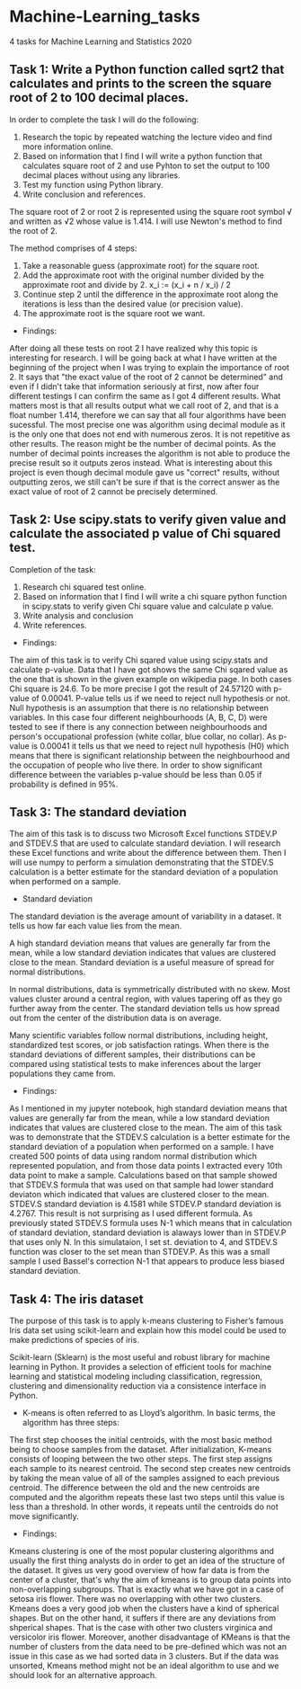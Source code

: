 # Machine-Learning_tasks
4 tasks for Machine Learning and Statistics 2020


## Task 1: Write a Python function called sqrt2 that calculates and prints to the screen the square root of 2 to 100 decimal places.

In order to complete the task I will do the following:

1. Research the topic by repeated watching the lecture video and find more information online.
2. Based on information that I find I will write a python function that calculates square root of 2 and use Pyhton to set the output to 100 decimal places without using any libraries.
3. Test my function using Python library.
4. Write conclusion and references.


The square root of 2 or root 2 is represented using the square root symbol √ and written as √2 whose value is 1.414. I will use Newton's method to find the root of 2. 

The method comprises of 4 steps: 

1. Take a reasonable guess (approximate root) for the square root.
2. Add the approximate root with the original number divided by the approximate root and divide by 2.
x_i := (x_i + n / x_i) / 2
3. Continue step 2 until the difference in the approximate root along the iterations is less than the desired value (or precision value).
4. The approximate root is the square root we want.

- Findings:

After doing all these tests on root 2 I have realized why this topic is interesting for research. I will be going back at what I have written at the beginning of the project when I was trying to explain the importance of root 2. It says that "the exact value of the root of 2 cannot be determined" and even if I didn't take that information seriously at first, now after four different testings I can confirm the same as I got 4 different results. What matters most is that all results output what we call root of 2, and that is a float number 1.414, therefore we can say that all four algorithms have been sucessful. The most precise one was algorithm using decimal module as it is the only one that does not end with numerous zeros. It is not repetitive as other results. The reason might be the number of decimal points. As the number of decimal points increases the algorithm is not able to produce the precise result so it outputs zeros instead. What is interesting about this project is even though decimal module gave us "correct" results, without outputting zeros, we still can't be sure if that is the correct answer as the exact value of root of 2 cannot be precisely determined.



## Task 2: Use scipy.stats to verify given value and calculate the associated p value of Chi squared test.

Completion of the task:

1. Research chi squared test online.
2. Based on information that I find I will write a chi square python function in scipy.stats to verify given Chi square value and calculate p value.
3. Write analysis and conclusion
4. Write references.

- Findings:

The aim of this task is to verify Chi sqared value using scipy.stats and calculate p-value. Data that I have got shows the same Chi sqared value as the one that is shown in the given example on wikipedia page. In both cases Chi square is 24.6. To be more precise I got the result of 24.57120 with p-value of 0.00041. P-value tells us if we need to reject null hypothesis or not. Null hypothesis is an assumption that there is no relationship between variables. In this case four different neighbourhoods (A, B, C, D) were tested to see if there is any connection between neighbourhoods and person's occupational profession (white collar, blue collar, no collar). As p-value is 0.00041 it tells us that we need to reject null hypothesis (H0) which means that there is significant relationship between the neighbourhood and the occupation of people who live there. In order to show significant difference between the variables p-value should be less than 0.05 if probability is defined in 95%.


## Task 3: The standard deviation

The aim of this task is to discuss two Microsoft Excel functions STDEV.P and STDEV.S that are used to calculate standard deviation. I will research these Excel functions and write about the difference between them. Then I will use numpy to perform a simulation demonstrating that the STDEV.S calculation is a better estimate for the standard deviation of a population when performed on a sample. 


- Standard deviation

The standard deviation is the average amount of variability in a dataset. It tells us how far each value lies from the mean.

A high standard deviation means that values are generally far from the mean, while a low standard deviation indicates that values are clustered close to the mean. Standard deviation is a useful measure of spread for normal distributions.

In normal distributions, data is symmetrically distributed with no skew. Most values cluster around a central region, with values tapering off as they go further away from the center. The standard deviation tells us how spread out from the center of the distribution data is on average.

Many scientific variables follow normal distributions, including height, standardized test scores, or job satisfaction ratings. When there is the standard deviations of different samples, their distributions can be compared using statistical tests to make inferences about the larger populations they came from.

- Findings:

As I mentioned in my jupyter notebook, high standard deviation means that values are generally far from the mean, while a low standard deviation indicates that values are clustered close to the mean. The aim of this task was to demonstrate that the STDEV.S calculation is a better estimate for the standard deviation of a population when performed on a sample. I have created 500 points of data using random normal distribution which represented population, and from those data points I extracted every 10th data point to make a sample. Calculations based on that sample showed that STDEV.S formula that was used on that sample had lower standard deviaton which indicated that values are clustered closer to the mean. STDEV.S standard deviation is 4.1581 while STDEV.P standard deviation is 4.2767. This result is not surprising as I used different formula. As previously stated STDEV.S formula uses N-1 which means that in calculation of standard deviation, standard deviation is alaways lower than in STDEV.P that uses only N. In this simulataion, I set st. deviation to 4, and STDEV.S function was closer to the set mean than STDEV.P. As this was a small sample I used Bassel's correction N-1 that appears to produce less biased standard deviation.


## Task 4: The iris dataset

The purpose of this task is to apply k-means clustering to Fisher’s famous Iris data set using scikit-learn and explain how this model could be used to make predictions of species of iris.

Scikit-learn (Sklearn) is the most useful and robust library for machine learning in Python. It provides a selection of efficient tools for machine learning and statistical modeling including classification, regression, clustering and dimensionality reduction via a consistence interface in Python.

- K-means is often referred to as Lloyd’s algorithm. In basic terms, the algorithm has three steps:

The first step chooses the initial centroids, with the most basic method being to choose samples from the dataset.
After initialization, K-means consists of looping between the two other steps. The first step assigns each sample to its nearest centroid. The second step creates new centroids by taking the mean value of all of the samples assigned to each previous centroid.
The difference between the old and the new centroids are computed and the algorithm repeats these last two steps until this value is less than a threshold. In other words, it repeats until the centroids do not move significantly.

- Findings:

Kmeans clustering is one of the most popular clustering algorithms and usually the first thing analysts do in order to get an idea of the structure of the dataset. It gives us very good overview of how far data is from the center of a cluster, that's why the aim of kmeans is to group data points into non-overlapping subgroups. That is exactly what we have got in a case of setosa iris flower. There was no overlapping with other two clusters. Kmeans does a very good job when the clusters have a kind of spherical shapes. But on the other hand, it suffers if there are any deviations from shperical shapes. That is the case with other two clusters virginica and versicolor iris flower. Moreover, another disadvantage of KMeans is that the number of clusters from the data need to be pre-defined which was not an issue in this case as we had sorted data in 3 clusters. But if the data was unsorted, Kmeans method might not be an ideal algorithm to use and we should look for an alternative approach.